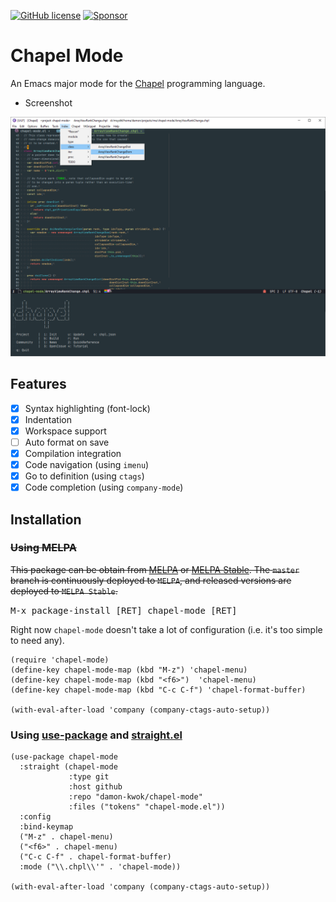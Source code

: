 [![GitHub license](https://img.shields.io/github/license/damon-kwok/chapel-mode?logo=gnu&.svg)](https://github.com/damon-kwok/chapel-mode/blob/master/COPYING)
[![Sponsor](https://img.shields.io/badge/Support%20Me-%F0%9F%92%97-ff69b4.svg)](https://www.patreon.com/DamonKwok)
<!-- [![MELPA](http://melpa.org/packages/chapel-mode-badge.svg)](http://melpa.org/#/chapel-mode) -->
<!-- [![MELPA Stable](http://stable.melpa.org/packages/chapel-mode-badge.svg)](http://stable.melpa.org/#/chapel-mode) -->

# Chapel Mode

An Emacs major mode for the [Chapel](https://chapel-lang.org/) programming language.

- Screenshot

![screenshot](https://github.com/damon-kwok/chapel-mode/blob/master/screenshot.png)

## Features

- [X] Syntax highlighting (font-lock)
- [X] Indentation
- [x] Workspace support
- [ ] Auto format on save
- [x] Compilation integration
- [x] Code navigation (using `imenu`)
- [x] Go to definition (using `ctags`)
- [x] Code completion (using `company-mode`)
<!-- - [x] TODO highlighting -->
<!-- - [x] Rainbow delimiters -->
<!-- - [x] Whitespace character dsiplay -->
<!-- - [x] Fill column indicator -->
<!-- - [x] `Chapel` mode menu -->
<!-- - [x] Code folding -->

## Installation

### ~~Using MELPA~~
<!-- ([COMING SOON](https://github.com/melpa/melpa/pull/7031)) -->
~~This package can be obtain from
[MELPA](http://melpa.org/#/chapel-mode) or
[MELPA Stable](http://stable.melpa.org/#/chapel-mode). The `master`
branch is continuously deployed to `MELPA`, and released versions are
deployed to `MELPA Stable`.~~

<kbd>M-x package-install [RET] chapel-mode [RET]</kbd>

Right now `chapel-mode` doesn't take a lot of configuration (i.e.
it's too simple to need any).

```elisp
(require 'chapel-mode)
(define-key chapel-mode-map (kbd "M-z") 'chapel-menu)
(define-key chapel-mode-map (kbd "<f6>")  'chapel-menu)
(define-key chapel-mode-map (kbd "C-c C-f") 'chapel-format-buffer)

(with-eval-after-load 'company (company-ctags-auto-setup))
```

### Using [use-package](https://github.com/jwiegley/use-package) and [straight.el](https://github.com/raxod502/straight.el)

```elisp
(use-package chapel-mode
  :straight (chapel-mode
             :type git
             :host github
             :repo "damon-kwok/chapel-mode"
             :files ("tokens" "chapel-mode.el"))
  :config
  :bind-keymap
  ("M-z" . chapel-menu)
  ("<f6>" . chapel-menu)
  ("C-c C-f" . chapel-format-buffer)
  :mode ("\\.chpl\\'" . 'chapel-mode))

(with-eval-after-load 'company (company-ctags-auto-setup))
```
